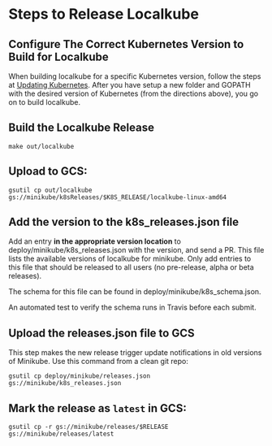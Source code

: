 # Steps to Release Localkube

## Configure The Correct Kubernetes Version to Build for Localkube
When building localkube for a specific Kubernetes version, follow the steps at [Updating Kubernetes](https://github.com/kubernetes/minikube/blob/master/README.md#updating-kubernetes).  After you have setup a new folder and GOPATH with the desired version of Kubernetes (from the directions above), you go on to build localkube.

## Build the Localkube Release
```shell
make out/localkube
```

## Upload to GCS:

```shell
gsutil cp out/localkube  gs://minikube/k8sReleases/$K8S_RELEASE/localkube-linux-amd64
```

## Add the version to the k8s_releases.json file

Add an entry **in the appropriate version location** to deploy/minikube/k8s_releases.json with the version, and send a PR.
This file lists the available versions of localkube for minikube.
Only add entries to this file that should be released to all users (no pre-release, alpha or beta releases).

The schema for this file can be found in deploy/minikube/k8s_schema.json.

An automated test to verify the schema runs in Travis before each submit.

## Upload the releases.json file to GCS

This step makes the new release trigger update notifications in old versions of Minikube.
Use this command from a clean git repo:

```shell
gsutil cp deploy/minikube/releases.json gs://minikube/k8s_releases.json
```

## Mark the release as `latest` in GCS:

```shell
gsutil cp -r gs://minikube/releases/$RELEASE gs://minikube/releases/latest
```
